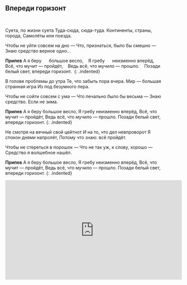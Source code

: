 ﻿---
layout: lyrics
---

## Впереди горизонт

<span class="Dm7"></span>&nbsp;

Суета, по ж<span class="Em"></span>изни сует<span class="Am7"></span>а
Туда-сюд<span class="Fmaj7"></span>а, сюда-туд<span class="Dm7"></span>а.
Континенты, стр<span class="Em"></span>аны, город<span class="Am7"></span>а,
Самолёты <span class="Fmaj7"></span>или поезд<span class="Dm7"></span>а.

Чтобы не уйт<span class="Em"></span>и совсем на дн<span class="Am7"></span>о —
Что, признаться, б<span class="Fmaj7"></span>ыло бы смешн<span class="Dm7"></span>о —
Знаю средство в<span class="Em"></span>ерное одн<span class="Am7"></span>о…

**Припев**
А я бер<span class="Dm7"></span>у&nbsp;&nbsp;&nbsp;&nbsp;<span class="Em"></span>&nbsp; большое весл<span class="Am7"></span>о,&nbsp;&nbsp;<span class="C"></span>&nbsp;
Я греб<span class="Dm7"></span>у&nbsp;&nbsp;&nbsp;&nbsp;<span class="Em"></span>&nbsp; неизменно впер<span class="Am7"></span>ёд,
Всё, что мучит — пройд<span class="Dm7"></span>ёт,&nbsp;&nbsp;<span class="G"></span>&nbsp;
Ведь всё, что м<span class="C"></span>учил<span class="Em"></span>о — прошл<span class="A5"></span>о.&nbsp;&nbsp;<span class="Dm7"></span>&nbsp;
Позади белый св<span class="Em"></span>ет, впереди гориз<span class="Am"></span>онт.<span class="Dm7"></span>&nbsp;
{: .indented}

В голове проблемы до утра
Те, что забыть пора вчера.
Мир — большая странная игра
Из под безумного пера.

Чтобы не сойти совсем с ума —
Что печально было бы весьма —
Знаю средство. Если не зима.

**Припев**
А я беру большое весло,
Я гребу неизменно вперёд,
Всё, что мучит — пройдёт,
Ведь всё, что мучило — прошло.
Позади белый свет, впереди горизонт.
{: .indented}

Не смотря на вечный свой цейтнот
И на то, что дел невпроворот
Я спокон днями напролёт,
Потому что знаю: всё пройдёт.

Чтобы не стереться в порошок —
Что не так уж, к слову, хорошо —
Средство я волшебное нашёл.

**Припев**
А я беру большое весло,
Я гребу неизменно вперёд,
Всё, что мучит — пройдёт,
Ведь всё, что мучило — прошло.
Позади белый свет, впереди горизонт.
{: .indented}

<div class="video-wrapper">
  <iframe width="560" height="315" src="https://www.youtube.com/embed/EfUYjo0Rezk" frameborder="0" allow="accelerometer; autoplay; encrypted-media; gyroscope; picture-in-picture" allowfullscreen></iframe>
</div>
